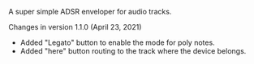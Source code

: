 A super simple ADSR enveloper for audio tracks.

Changes in version 1.1.0 (April 23, 2021)
- Added "Legato" button to enable the mode for poly notes.
- Added "here" button routing to the track where the device belongs.